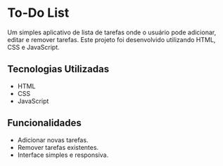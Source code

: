 # To-Do List

Um simples aplicativo de lista de tarefas onde o usuário pode adicionar, editar e remover tarefas. Este projeto foi desenvolvido utilizando HTML, CSS e JavaScript.

## Tecnologias Utilizadas

- HTML
- CSS
- JavaScript

## Funcionalidades

- Adicionar novas tarefas.
- Remover tarefas existentes.
- Interface simples e responsiva.
